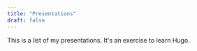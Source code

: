 ```yaml
---
title: "Presentations"
draft: false
---
```


This is a list of my presentations. It's an exercise to learn Hugo.